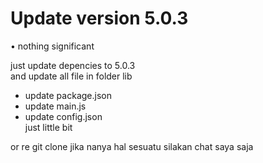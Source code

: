 # Update version 5.0.3
• nothing significant 

just update depencies to 5.0.3<br>
and update all file in folder lib<br>
* update package.json<br>
* update main.js<br>
* update config.json<br>
just little bit 

or re git clone 
jika nanya hal sesuatu silakan chat saya saja  

